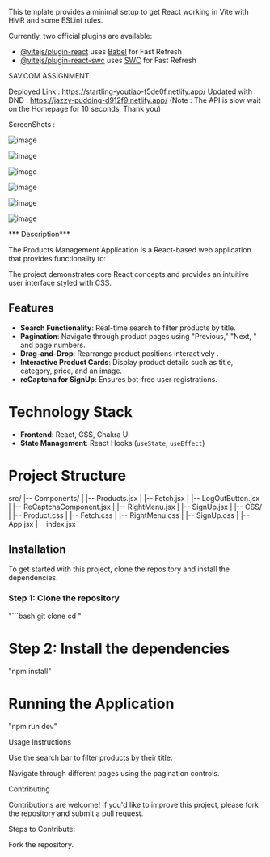 This template provides a minimal setup to get React working in Vite with HMR and some ESLint rules.

Currently, two official plugins are available:

- [@vitejs/plugin-react](https://github.com/vitejs/vite-plugin-react/blob/main/packages/plugin-react/README.md) uses [Babel](https://babeljs.io/) for Fast Refresh
- [@vitejs/plugin-react-swc](https://github.com/vitejs/vite-plugin-react-swc) uses [SWC](https://swc.rs/) for Fast Refresh


SAV.COM ASSIGNMENT

Deployed Link :  https://startling-youtiao-f5de0f.netlify.app/
Updated with DND : https://jazzy-pudding-d912f9.netlify.app/
(Note : The API is slow wait on the Homepage for 10 seconds, Thank you)

ScreenShots : 

![image](https://github.com/user-attachments/assets/c3493670-b505-4c7a-afa8-1ea66496e67c)

![image](https://github.com/user-attachments/assets/24fe9238-fbfa-4c2e-9360-0bbbc9a6d7c0)

![image](https://github.com/user-attachments/assets/6ca1248a-21be-4cd1-919f-ff20c108e31b)

![image](https://github.com/user-attachments/assets/0fafd794-2a41-40eb-9280-f8c48f52769f)

![image](https://github.com/user-attachments/assets/5d046a71-7c9e-4c9d-89b2-034ec8e8eb84)

![image](https://github.com/user-attachments/assets/084fca7a-6752-4a38-a3d8-87b593736875)






*** Description***

The Products Management Application is a React-based web application that provides functionality to:

The project demonstrates core React concepts and provides an intuitive user interface styled with CSS.

## Features

- **Search Functionality**: Real-time search to filter products by title.
- **Pagination**: Navigate through product pages using "Previous," "Next, " and page numbers.
- **Drag-and-Drop**: Rearrange product positions interactively .
- **Interactive Product Cards**: Display product details such as title, category, price, and an image.
- **reCaptcha for SignUp**: Ensures bot-free user registrations.

# Technology Stack

- **Frontend**: React, CSS, Chakra UI
- **State Management**: React Hooks (`useState`, `useEffect`)


# Project Structure

src/
|-- Components/
|   |-- Products.jsx
|   |-- Fetch.jsx
|   |-- LogOutButton.jsx
|   |-- ReCaptchaComponent.jsx
|   |-- RightMenu.jsx
|   |-- SignUp.jsx
|
|-- CSS/
|   |-- Product.css
|   |-- Fetch.css
|   |-- RightMenu.css
|   |-- SignUp.css
|
|-- App.jsx
|-- index.jsx





## Installation

To get started with this project, clone the repository and install the dependencies.

### Step 1: Clone the repository

"```bash
git clone <repository-url>
cd <repository-directory>
"

# Step 2: Install the dependencies

"npm install"

# Running the Application

"npm run dev"

Usage Instructions

Use the search bar to filter products by their title.

Navigate through different pages using the pagination controls.


Contributing

Contributions are welcome! If you'd like to improve this project, please fork the repository and submit a pull request.

Steps to Contribute:

Fork the repository.

